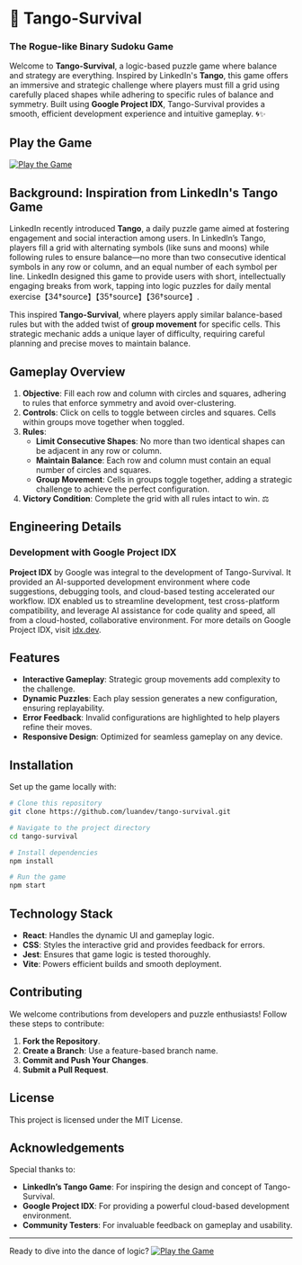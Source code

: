 # 💃 Tango-Survival
### The Rogue-like Binary Sudoku Game

Welcome to **Tango-Survival**, a logic-based puzzle game where balance and strategy are everything. Inspired by LinkedIn's **Tango**, this game offers an immersive and strategic challenge where players must fill a grid using carefully placed shapes while adhering to specific rules of balance and symmetry. Built using **Google Project IDX**, Tango-Survival provides a smooth, efficient development experience and intuitive gameplay. 🌀✨

## Play the Game

[![Play the Game](https://img.shields.io/badge/Play%20Now-Tango--Survival-blue?style=for-the-badge)](https://luandev.github.io/tango-survival/)

## Background: Inspiration from LinkedIn's Tango Game

LinkedIn recently introduced **Tango**, a daily puzzle game aimed at fostering engagement and social interaction among users. In LinkedIn’s Tango, players fill a grid with alternating symbols (like suns and moons) while following rules to ensure balance—no more than two consecutive identical symbols in any row or column, and an equal number of each symbol per line. LinkedIn designed this game to provide users with short, intellectually engaging breaks from work, tapping into logic puzzles for daily mental exercise【34†source】【35†source】【36†source】.

This inspired **Tango-Survival**, where players apply similar balance-based rules but with the added twist of **group movement** for specific cells. This strategic mechanic adds a unique layer of difficulty, requiring careful planning and precise moves to maintain balance.

## Gameplay Overview

1. **Objective**: Fill each row and column with circles and squares, adhering to rules that enforce symmetry and avoid over-clustering.
2. **Controls**: Click on cells to toggle between circles and squares. Cells within groups move together when toggled.
3. **Rules**:
   - **Limit Consecutive Shapes**: No more than two identical shapes can be adjacent in any row or column.
   - **Maintain Balance**: Each row and column must contain an equal number of circles and squares.
   - **Group Movement**: Cells in groups toggle together, adding a strategic challenge to achieve the perfect configuration.
4. **Victory Condition**: Complete the grid with all rules intact to win. ⚖️

## Engineering Details

### Development with Google Project IDX

**Project IDX** by Google was integral to the development of Tango-Survival. It provided an AI-supported development environment where code suggestions, debugging tools, and cloud-based testing accelerated our workflow. IDX enabled us to streamline development, test cross-platform compatibility, and leverage AI assistance for code quality and speed, all from a cloud-hosted, collaborative environment. For more details on Google Project IDX, visit [idx.dev](https://idx.dev).

## Features

- **Interactive Gameplay**: Strategic group movements add complexity to the challenge.
- **Dynamic Puzzles**: Each play session generates a new configuration, ensuring replayability.
- **Error Feedback**: Invalid configurations are highlighted to help players refine their moves.
- **Responsive Design**: Optimized for seamless gameplay on any device.

## Installation

Set up the game locally with:

```bash
# Clone this repository
git clone https://github.com/luandev/tango-survival.git

# Navigate to the project directory
cd tango-survival

# Install dependencies
npm install

# Run the game
npm start
```

## Technology Stack

- **React**: Handles the dynamic UI and gameplay logic.
- **CSS**: Styles the interactive grid and provides feedback for errors.
- **Jest**: Ensures that game logic is tested thoroughly.
- **Vite**: Powers efficient builds and smooth deployment.

## Contributing

We welcome contributions from developers and puzzle enthusiasts! Follow these steps to contribute:

1. **Fork the Repository**.
2. **Create a Branch**: Use a feature-based branch name.
3. **Commit and Push Your Changes**.
4. **Submit a Pull Request**.

## License

This project is licensed under the MIT License.

## Acknowledgements

Special thanks to:

- **LinkedIn’s Tango Game**: For inspiring the design and concept of Tango-Survival.
- **Google Project IDX**: For providing a powerful cloud-based development environment.
- **Community Testers**: For invaluable feedback on gameplay and usability.

---

Ready to dive into the dance of logic? [![Play the Game](https://img.shields.io/badge/Play%20Now-Tango--Survival-blue?style=for-the-badge)](https://luandev.github.io/tango-survival/)

